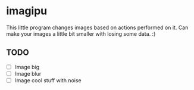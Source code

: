# imagipu

This little program changes images based on actions performed on it.
Can make your images a little bit smaller with losing some data. :)


## TODO

- [ ] Image big
- [ ] Image blur
- [ ] Image cool stuff with noise
